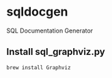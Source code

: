 # sqldocgen

SQL Documentation Generator


## Install sql_graphviz.py

```
brew install Graphviz
```

